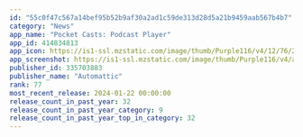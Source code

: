 ```yaml
---
id: "55c0f47c567a14bef95b52b9af30a2ad1c59de313d28d5a21b9459aab567b4b7"
category: "News"
app_name: "Pocket Casts: Podcast Player"
app_id: 414834813
app_icon: https://is1-ssl.mzstatic.com/image/thumb/Purple116/v4/12/76/28/12762877-c9c2-36e5-d771-8432ccbc7bfb/AppIcon-0-0-1x_U007epad-0-0-85-220.png/1024x1024bb.png
app_screenshot: https://is1-ssl.mzstatic.com/image/thumb/Purple116/v4/ac/e1/dc/ace1dc7f-f0ef-f2d7-bb18-154b1ab327c0/bc4b831c-d46d-4e56-9306-8bdd32bf546c_App_Store_B_1.jpg/1284x2778bb.png
publisher_id: 335703883
publisher_name: "Automattic"
rank: 77
most_recent_release: 2024-01-22 00:00:00
release_count_in_past_year: 32
release_count_in_past_year_category: 9
release_count_in_past_year_top_in_category: 32
---
```

